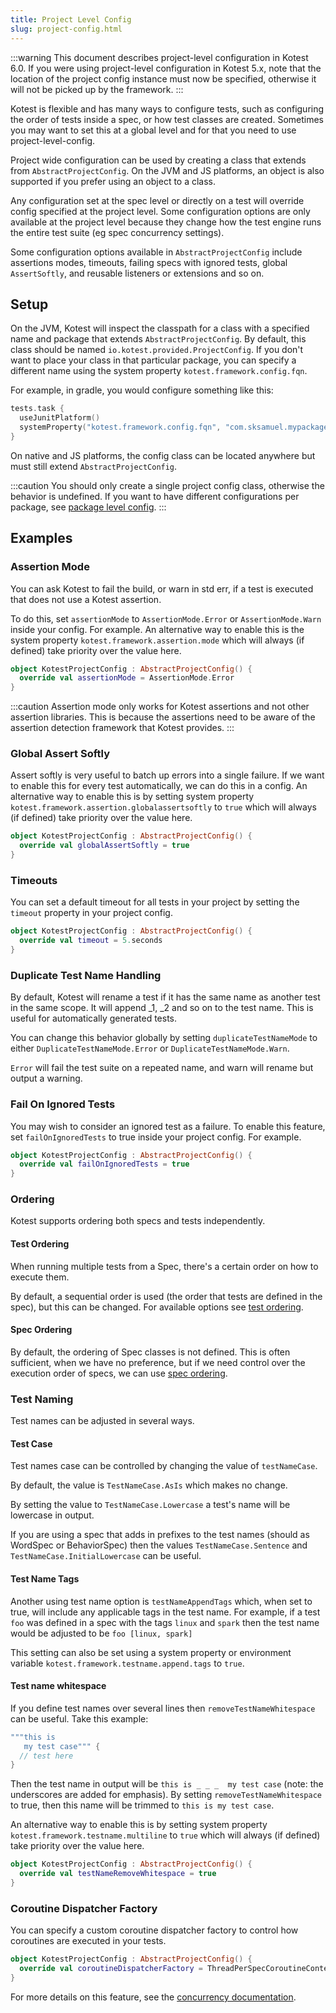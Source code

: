 ```yaml
---
title: Project Level Config
slug: project-config.html
---
```


:::warning
This document describes project-level configuration in Kotest 6.0.
If you were using project-level configuration in Kotest 5.x, note that the location of the project config instance must
now be specified, otherwise it will not be picked up by the framework.
:::

Kotest is flexible and has many ways to configure tests, such as configuring the order of tests inside a spec, or how
test classes are created. Sometimes you may want to set this at a global level and for that you need to use
project-level-config.

Project wide configuration can be used by creating a class that extends from `AbstractProjectConfig`.
On the JVM and JS platforms, an object is also supported if you prefer using an object to a class.

Any configuration set at the spec level or directly on a test will override config specified at the project level. Some
configuration options are only available at the project level because they change how the test engine runs the entire
test suite (eg spec concurrency settings).

Some configuration options available in `AbstractProjectConfig` include assertions modes, timeouts, failing specs with
ignored tests, global `AssertSoftly`, and reusable listeners or extensions and so on.

## Setup

On the JVM, Kotest will inspect the classpath for a class with a specified name and package that extends `AbstractProjectConfig`.
By default, this class should be named `io.kotest.provided.ProjectConfig`. If you don't want to place your class in that
particular package, you can specify a different name using the system property `kotest.framework.config.fqn`.

For example, in gradle, you would configure something like this:

```kotlin
tests.task {
  useJunitPlatform()
  systemProperty("kotest.framework.config.fqn", "com.sksamuel.mypackage.WibbleConfig")
}
```

On native and JS platforms, the config class can be located anywhere but must still extend `AbstractProjectConfig`.

:::caution
You should only create a single project config class, otherwise the behavior is undefined.
If you want to have different configurations per package, see [package level config](./package_level_config.md).
:::

## Examples

### Assertion Mode

You can ask Kotest to fail the build, or warn in std err, if a test is executed that does not use a Kotest assertion.

To do this, set `assertionMode` to `AssertionMode.Error` or `AssertionMode.Warn` inside your config. For example.
An alternative way to enable this is the system property `kotest.framework.assertion.mode` which will always (if
defined) take priority over the value here.

```kotlin
object KotestProjectConfig : AbstractProjectConfig() {
  override val assertionMode = AssertionMode.Error
}
```

:::caution
Assertion mode only works for Kotest assertions and not other assertion libraries. This is because the assertions need
to be aware of the assertion detection framework that Kotest provides.
:::

### Global Assert Softly

Assert softly is very useful to batch up errors into a single failure. If we want to enable this for every test
automatically, we can do this in a config.
An alternative way to enable this is by setting system property `kotest.framework.assertion.globalassertsoftly` to
`true` which will always (if defined) take priority over the value here.

```kotlin
object KotestProjectConfig : AbstractProjectConfig() {
  override val globalAssertSoftly = true
}
```

### Timeouts

You can set a default timeout for all tests in your project by setting the `timeout` property in your project config.

```kotlin
object KotestProjectConfig : AbstractProjectConfig() {
  override val timeout = 5.seconds
}
```


### Duplicate Test Name Handling

By default, Kotest will rename a test if it has the same name as another test in the same scope. It will append _1, _2
and so on to the test name. This is useful for automatically generated tests.

You can change this behavior globally by setting `duplicateTestNameMode` to either `DuplicateTestNameMode.Error` or
`DuplicateTestNameMode.Warn`.

`Error` will fail the test suite on a repeated name, and warn will rename but output a warning.

### Fail On Ignored Tests

You may wish to consider an ignored test as a failure.
To enable this feature, set `failOnIgnoredTests` to true inside your project config. For example.

```kotlin
object KotestProjectConfig : AbstractProjectConfig() {
  override val failOnIgnoredTests = true
}
```

### Ordering

Kotest supports ordering both specs and tests independently.

#### Test Ordering

When running multiple tests from a Spec, there's a certain order on how to execute them.

By default, a sequential order is used (the order that tests are defined in the spec), but this can be changed. For
available options see [test ordering](test_ordering.md).

#### Spec Ordering

By default, the ordering of Spec classes is not defined. This is often sufficient, when we have no preference, but if we
need control over the execution order of specs, we can use [spec ordering](spec_ordering.md).

### Test Naming

Test names can be adjusted in several ways.

#### Test Case

Test names case can be controlled by changing the value of `testNameCase`.

By default, the value is `TestNameCase.AsIs` which makes no change.

By setting the value to `TestNameCase.Lowercase` a test's name will be lowercase in output.

If you are using a spec that adds in prefixes to the test names (should as WordSpec or BehaviorSpec) then the
values `TestNameCase.Sentence` and `TestNameCase.InitialLowercase` can be useful.

#### Test Name Tags

Another using test name option is `testNameAppendTags` which, when set to true, will include any applicable tags in the
test name.
For example, if a test `foo` was defined in a spec with the tags `linux` and `spark` then the test name would be
adjusted
to be `foo [linux, spark]`

This setting can also be set using a system property or environment variable `kotest.framework.testname.append.tags` to
`true`.

#### Test name whitespace

If you define test names over several lines then `removeTestNameWhitespace` can be useful. Take this example:

```kotlin
"""this is
   my test case""" {
  // test here
}
```

Then the test name in output will be `this is _ _ _  my test case` (note: the underscores are added for emphasis). By setting `removeTestNameWhitespace` to true,
then this name will be trimmed to `this is my test case`.

An alternative way to enable this is by setting system property `kotest.framework.testname.multiline` to `true` which
will always (if defined) take priority over the value here.

```kotlin
object KotestProjectConfig : AbstractProjectConfig() {
  override val testNameRemoveWhitespace = true
}
```

### Coroutine Dispatcher Factory

You can specify a custom coroutine dispatcher factory to control how coroutines are executed in your tests.

```kotlin
object KotestProjectConfig : AbstractProjectConfig() {
  override val coroutineDispatcherFactory = ThreadPerSpecCoroutineContextFactory
}
```

For more details on this feature, see the [concurrency documentation](concurrency6.html#coroutine-dispatcher-factory).
